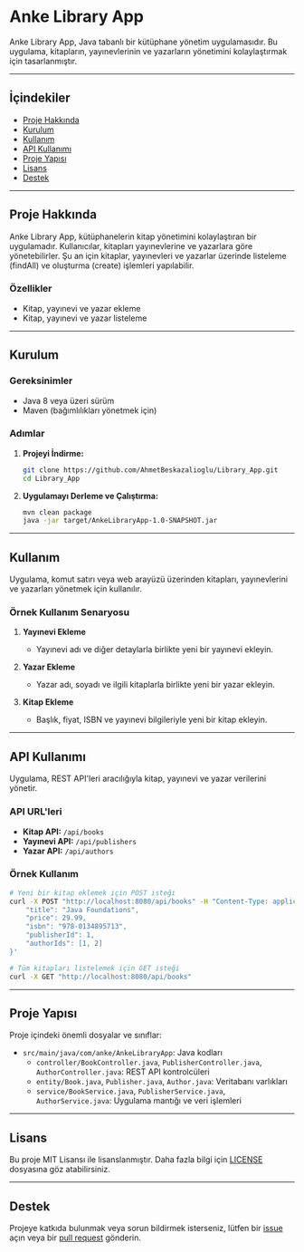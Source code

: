 
# Anke Library App

Anke Library App, Java tabanlı bir kütüphane yönetim uygulamasıdır. Bu uygulama, kitapların, yayınevlerinin ve yazarların yönetimini kolaylaştırmak için tasarlanmıştır.

---

## İçindekiler

- [Proje Hakkında](#proje-hakkında)
- [Kurulum](#kurulum)
- [Kullanım](#kullanım)
- [API Kullanımı](#api-kullanımı)
- [Proje Yapısı](#proje-yapısı)
- [Lisans](#lisans)
- [Destek](#destek)

---

## Proje Hakkında

Anke Library App, kütüphanelerin kitap yönetimini kolaylaştıran bir uygulamadır. Kullanıcılar, kitapları yayınevlerine ve yazarlara göre yönetebilirler. Şu an için kitaplar, yayınevleri ve yazarlar üzerinde listeleme (findAll) ve oluşturma (create) işlemleri yapılabilir.

### Özellikler

- Kitap, yayınevi ve yazar ekleme
- Kitap, yayınevi ve yazar listeleme

---

## Kurulum

### Gereksinimler

- Java 8 veya üzeri sürüm
- Maven (bağımlılıkları yönetmek için)

### Adımlar

1. **Projeyi İndirme:**
   ```bash
   git clone https://github.com/AhmetBeskazalioglu/Library_App.git
   cd Library_App
   ```

2. **Uygulamayı Derleme ve Çalıştırma:**
   ```bash
   mvn clean package
   java -jar target/AnkeLibraryApp-1.0-SNAPSHOT.jar
   ```

---

## Kullanım

Uygulama, komut satırı veya web arayüzü üzerinden kitapları, yayınevlerini ve yazarları yönetmek için kullanılır.

### Örnek Kullanım Senaryosu

1. **Yayınevi Ekleme**
   - Yayınevi adı ve diğer detaylarla birlikte yeni bir yayınevi ekleyin.

2. **Yazar Ekleme**
   - Yazar adı, soyadı ve ilgili kitaplarla birlikte yeni bir yazar ekleyin.

3. **Kitap Ekleme**
   - Başlık, fiyat, ISBN ve yayınevi bilgileriyle yeni bir kitap ekleyin.

---

## API Kullanımı

Uygulama, REST API'leri aracılığıyla kitap, yayınevi ve yazar verilerini yönetir.

### API URL'leri

- **Kitap API:** `/api/books`
- **Yayınevi API:** `/api/publishers`
- **Yazar API:** `/api/authors`

### Örnek Kullanım

```bash
# Yeni bir kitap eklemek için POST isteği
curl -X POST "http://localhost:8080/api/books" -H "Content-Type: application/json" -d '{
    "title": "Java Foundations",
    "price": 29.99,
    "isbn": "978-0134895713",
    "publisherId": 1,
    "authorIds": [1, 2]
}'

# Tüm kitapları listelemek için GET isteği
curl -X GET "http://localhost:8080/api/books"
```

---

## Proje Yapısı

Proje içindeki önemli dosyalar ve sınıflar:

- `src/main/java/com/anke/AnkeLibraryApp`: Java kodları
  - `controller/BookController.java`, `PublisherController.java`, `AuthorController.java`: REST API kontrolcüleri
  - `entity/Book.java`, `Publisher.java`, `Author.java`: Veritabanı varlıkları
  - `service/BookService.java`, `PublisherService.java`, `AuthorService.java`: Uygulama mantığı ve veri işlemleri

---

## Lisans

Bu proje MIT Lisansı ile lisanslanmıştır. Daha fazla bilgi için [LICENSE](LICENSE) dosyasına göz atabilirsiniz.

---

## Destek

Projeye katkıda bulunmak veya sorun bildirmek isterseniz, lütfen bir [issue](https://github.com/AhmetBeskazalioglu/Library_App/issues) açın veya bir [pull request](https://github.com/AhmetBeskazalioglu/Library_App/pulls) gönderin.
